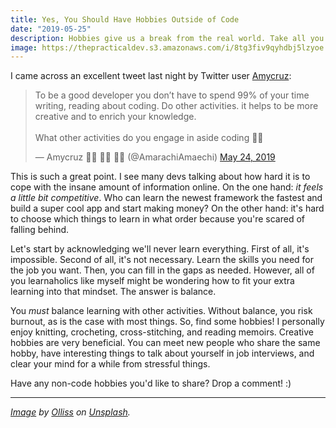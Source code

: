 ```yaml
---
title: Yes, You Should Have Hobbies Outside of Code
date: "2019-05-25"
description: Hobbies give us a break from the real world. Take all you can get.
image: https://thepracticaldev.s3.amazonaws.com/i/8tg3fiv9qyhdbj5lzyoe.jpg
---
```


I came across an excellent tweet last night by Twitter user [Amycruz](https://twitter.com/AmarachiAmaechi):

<blockquote class="twitter-tweet"><p lang="en" dir="ltr">To be a good developer you don’t have to spend 99% of your time writing, reading about coding. Do other activities. it helps to be more creative and to enrich your knowledge.<br><br>What other activities do you engage in aside coding 🤔🤔</p>&mdash; Amycruz 👩‍💻 👩‍💻 👩‍💻 (@AmarachiAmaechi) <a href="https://twitter.com/AmarachiAmaechi/status/1132018328988454912?ref_src=twsrc%5Etfw">May 24, 2019</a></blockquote> <script async src="https://platform.twitter.com/widgets.js" charset="utf-8"></script>

This is such a great point. I see many devs talking about how hard it is to cope with the insane amount of information online. On the one hand: _it feels a little bit competitive_. Who can learn the newest framework the fastest and build a super cool app and start making money? On the other hand: it's hard to choose which things to learn in what order because you're scared of falling behind.

Let's start by acknowledging we'll never learn everything. First of all, it's impossible. Second of all, it's not necessary. Learn the skills you need for the job you want. Then, you can fill in the gaps as needed. However, all of you learnaholics like myself might be wondering how to fit your extra learning into that mindset. The answer is balance.

You _must_ balance learning with other activities. Without balance, you risk burnout, as is the case with most things. So, find some hobbies! I personally enjoy knitting, crocheting, cross-stitching, and reading memoirs. Creative hobbies are very beneficial. You can meet new people who share the same hobby, have interesting things to talk about yourself in job interviews, and clear your mind for a while from stressful things.

Have any non-code hobbies you'd like to share? Drop a comment! :)

---

_[Image](https://unsplash.com/photos/P6-S4QZtAvA) by [Olliss](https://unsplash.com/@fomaolea) on [Unsplash](https://unsplash.com)._

